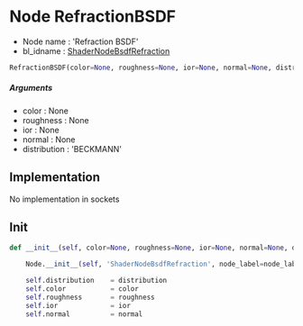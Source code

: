 # Node RefractionBSDF

- Node name : 'Refraction BSDF'
- bl_idname : [ShaderNodeBsdfRefraction](https://docs.blender.org/api/current/bpy.types.ShaderNodeBsdfRefraction.html)


``` python
RefractionBSDF(color=None, roughness=None, ior=None, normal=None, distribution='BECKMANN', node_label=None, node_color=None)
```
##### Arguments

- color : None
- roughness : None
- ior : None
- normal : None
- distribution : 'BECKMANN'

## Implementation

No implementation in sockets

## Init

``` python
def __init__(self, color=None, roughness=None, ior=None, normal=None, distribution='BECKMANN', node_label=None, node_color=None):

    Node.__init__(self, 'ShaderNodeBsdfRefraction', node_label=node_label, node_color=node_color)

    self.distribution    = distribution
    self.color           = color
    self.roughness       = roughness
    self.ior             = ior
    self.normal          = normal
```
